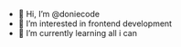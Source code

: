 - 👋 Hi, I’m @doniecode
- 👀 I’m interested in frontend development
- 🌱 I’m currently learning all i can
